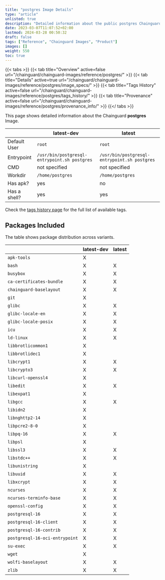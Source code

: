 ```yaml
---
title: "postgres Image Details"
type: "article"
unlisted: true
description: "Detailed information about the public postgres Chainguard Image."
date: 2023-03-07T11:07:52+02:00
lastmod: 2024-03-28 00:50:32
draft: false
tags: ["Reference", "Chainguard Images", "Product"]
images: []
weight: 550
toc: true
---
```


{{< tabs >}}
{{< tab title="Overview" active=false url="/chainguard/chainguard-images/reference/postgres/" >}}
{{< tab title="Details" active=true url="/chainguard/chainguard-images/reference/postgres/image_specs/" >}}
{{< tab title="Tags History" active=false url="/chainguard/chainguard-images/reference/postgres/tags_history/" >}}
{{< tab title="Provenance" active=false url="/chainguard/chainguard-images/reference/postgres/provenance_info/" >}}
{{</ tabs >}}

This page shows detailed information about the Chainguard **postgres** Image.

|              | latest-dev                                   | latest                                       |
|--------------|----------------------------------------------|----------------------------------------------|
| Default User | `root`                                       | `root`                                       |
| Entrypoint   | `/usr/bin/postgresql-entrypoint.sh postgres` | `/usr/bin/postgresql-entrypoint.sh postgres` |
| CMD          | not specified                                | not specified                                |
| Workdir      | `/home/postgres`                             | `/home/postgres`                             |
| Has apk?     | yes                                          | no                                           |
| Has a shell? | yes                                          | yes                                          |

Check the [tags history page](/chainguard/chainguard-images/reference/postgres/tags_history/) for the full list of available tags.

## Packages Included
The table shows package distribution across variants.

|                                | latest-dev | latest |
|--------------------------------|------------|--------|
| `apk-tools`                    | X          |        |
| `bash`                         | X          | X      |
| `busybox`                      | X          | X      |
| `ca-certificates-bundle`       | X          | X      |
| `chainguard-baselayout`        | X          | X      |
| `git`                          | X          |        |
| `glibc`                        | X          | X      |
| `glibc-locale-en`              | X          | X      |
| `glibc-locale-posix`           | X          | X      |
| `icu`                          | X          | X      |
| `ld-linux`                     | X          | X      |
| `libbrotlicommon1`             | X          |        |
| `libbrotlidec1`                | X          |        |
| `libcrypt1`                    | X          | X      |
| `libcrypto3`                   | X          | X      |
| `libcurl-openssl4`             | X          |        |
| `libedit`                      | X          | X      |
| `libexpat1`                    | X          |        |
| `libgcc`                       | X          | X      |
| `libidn2`                      | X          |        |
| `libnghttp2-14`                | X          |        |
| `libpcre2-8-0`                 | X          |        |
| `libpq-16`                     | X          | X      |
| `libpsl`                       | X          |        |
| `libssl3`                      | X          | X      |
| `libstdc++`                    | X          | X      |
| `libunistring`                 | X          |        |
| `libuuid`                      | X          | X      |
| `libxcrypt`                    | X          | X      |
| `ncurses`                      | X          | X      |
| `ncurses-terminfo-base`        | X          | X      |
| `openssl-config`               | X          | X      |
| `postgresql-16`                | X          | X      |
| `postgresql-16-client`         | X          | X      |
| `postgresql-16-contrib`        | X          | X      |
| `postgresql-16-oci-entrypoint` | X          | X      |
| `su-exec`                      | X          | X      |
| `wget`                         | X          |        |
| `wolfi-baselayout`             | X          | X      |
| `zlib`                         | X          | X      |

